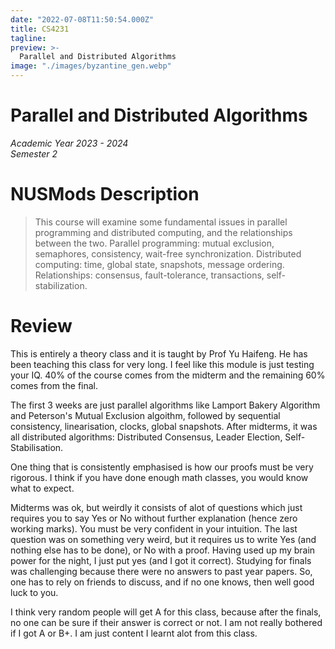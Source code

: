 ```yaml
---
date: "2022-07-08T11:50:54.000Z"
title: CS4231
tagline:
preview: >-
  Parallel and Distributed Algorithms
image: "./images/byzantine_gen.webp"
--- 
```


# Parallel and Distributed Algorithms
*Academic Year 2023 - 2024*  
*Semester 2*

# NUSMods Description
> This course will examine some fundamental issues in parallel programming and distributed computing, and the relationships between the two. Parallel programming: mutual exclusion, semaphores, consistency, wait-free synchronization. Distributed computing: time, global state, snapshots, message ordering. Relationships: consensus, fault-tolerance, transactions, self-stabilization.

# Review
This is entirely a theory class and it is taught by Prof Yu Haifeng. He has been teaching this class for very long. I feel like this module is just testing your IQ. 40% of the course comes from the midterm and the remaining 60% comes from the final.

The first 3 weeks are just parallel algorithms like Lamport Bakery Algorithm and Peterson's Mutual Exclusion algoithm, followed by sequential consistency, linearisation, clocks, global snapshots. After midterms, it was all distributed algorithms: Distributed Consensus, Leader Election, Self-Stabilisation.

One thing that is consistently emphasised is how our proofs must be very rigorous. I think if you have done enough math classes, you would know what to expect. 

Midterms was ok, but weirdly it consists of alot of questions which just requires you to say Yes or No without further explanation (hence zero working marks). You must be very confident in your intuition. The last question was on something very weird, but it requires us to write Yes (and nothing else has to be done), or No with a proof. Having used up my brain power for the night, I just put yes (and I got it correct). Studying for finals was challenging because there were no answers to past year papers. So, one has to rely on friends to discuss, and if no one knows, then well good luck to you. 

I think very random people will get A for this class, because after the finals, no one can be sure if their answer is correct or not. I am not really bothered if I got A or B+. I am just content I learnt alot from this class.
